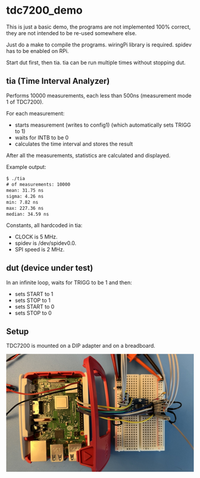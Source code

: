 
# tdc7200_demo

This is just a basic demo, the programs are not implemented 100% correct, they are not intended to be re-used somewhere else.

Just do a make to compile the programs. wiringPi library is required. spidev has to be enabled on RPi.

Start dut first, then tia. tia can be run multiple times without stopping dut.

## tia (Time Interval Analyzer)

Performs 10000 measurements, each less than 500ns (measurement mode 1 of TDC7200).

For each measurement:

- starts measurement (writes to config1) (which automatically sets TRIGG to 1)
- waits for INTB to be 0
- calculates the time interval and stores the result

After all the measurements, statistics are calculated and displayed. 

Example output:

```
$ ./tia
# of measurements: 10000
mean: 31.75 ns
sigma: 4.26 ns
min: 7.82 ns
max: 227.36 ns
median: 34.59 ns
```

Constants, all hardcoded in tia:

- CLOCK is 5 MHz.
- spidev is /dev/spidev0.0.
- SPI speed is 2 MHz.

## dut (device under test)

In an infinite loop, waits for TRIGG to be 1 and then:

- sets START to 1
- sets STOP to 1
- sets START to 0
- sets STOP to 0

## Setup

TDC7200 is mounted on a DIP adapter and on a breadboard.

![setup](setup.jpg?raw=true)
